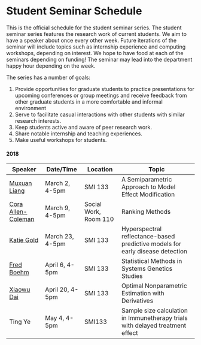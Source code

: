 # Student Seminar Schedule

This is the official schedule for the student seminar series. The student seminar series features the research work of current students. We aim to have a speaker about once every other week. Future iterations of the seminar will include topics such as internship experience and computing workshops, depending on interest. We hope to have food at each of the seminars depending on funding! The seminar may lead into the department happy hour depending on the week.

The series has a number of goals:
1. Provide opportunities for graduate students to practice presentations for upcoming conferences or group meetings and receive feedback from other graduate students in a more comfortable and informal environment
2. Serve to facilitate casual interactions with other students with similar research interests.
3. Keep students active and aware of peer research work.
4. Share notable internship and teaching experiences.
5. Make useful workshops for students.

#### 2018

|Speaker|Date/Time|Location|Topic|
|---|---|---|---|
|<a href="fliers/muxuan_seminar_2018.pdf">Muxuan Liang</a> | March 2, 4-5pm | SMI 133 | A Semiparametric Approach to Model Effect Modification |
| <a href="fliers/cora_seminar_2018.pdf"> Cora Allen-Coleman</a>| March 9, 4-5pm | Social Work, Room 110 | Ranking Methods |
| <a href="fliers/katie_seminar_2018.pdf"> Katie Gold</a> | March 23, 4-5pm | SMI 133 | Hyperspectral reflectance-based predictive models for early disease detection |
| <a href="fliers/fred_seminar_2018.pdf"> Fred Boehm </a>| April 6, 4-5pm | SMI 133 | Statistical Methods in Systems Genetics Studies |
| <a href="fliers/xiaowu_seminar_2018.pdf">Xiaowu Dai</a> | April 20, 4-5pm | SMI 133 | Optimal Nonparametric Estimation with Derivatives |
| Ting Ye | May 4, 4-5pm | SMI133 | Sample size calculation in Immunetherapy trials with delayed treatment effect |

